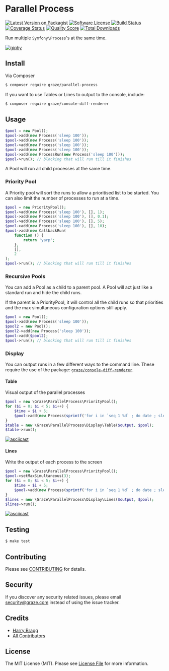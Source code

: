 # Parallel Process

[![Latest Version on Packagist](https://img.shields.io/packagist/v/graze/parallel-process.svg?style=flat-square)](https://packagist.org/packages/graze/parallel-process)
[![Software License](https://img.shields.io/badge/license-MIT-brightgreen.svg?style=flat-square)](LICENSE.md)
[![Build Status](https://img.shields.io/travis/graze/parallel-process/master.svg?style=flat-square)](https://travis-ci.org/graze/parallel-process)
[![Coverage Status](https://img.shields.io/scrutinizer/coverage/g/graze/parallel-process.svg?style=flat-square)](https://scrutinizer-ci.com/g/graze/parallel-process/code-structure)
[![Quality Score](https://img.shields.io/scrutinizer/g/graze/parallel-process.svg?style=flat-square)](https://scrutinizer-ci.com/g/graze/parallel-process)
[![Total Downloads](https://img.shields.io/packagist/dt/graze/parallel-process.svg?style=flat-square)](https://packagist.org/packages/graze/parallel-process)

Run multiple `Symfony\Process`'s at the same time.

[![giphy](https://static.tumblr.com/490f5829d7bf754914a01e5d20de30f3/x0oab7z/i9Ro70j5c/tumblr_static__640_v2.gif)]()

## Install

Via Composer

```bash
$ composer require graze/parallel-process
```

If you want to use Tables or Lines to output to the console, include:

```bash
$ composer require graze/console-diff-renderer
```

## Usage

``` php
$pool = new Pool();
$pool->add(new Process('sleep 100'));
$pool->add(new Process('sleep 100'));
$pool->add(new Process('sleep 100'));
$pool->add(new Process('sleep 100'));
$pool->add(new ProcessRun(new Process('sleep 100')));
$pool->run(); // blocking that will run till it finishes
```

A Pool will run all child processes at the same time.

### Priority Pool

A Priority pool will sort the runs to allow a prioritised list to be started. You can also limit the number of 
processes to run at a time.

```php
$pool = new PriorityPool();
$pool->add(new Process('sleep 100'), [], 1);
$pool->add(new Process('sleep 100'), [], 0.1);
$pool->add(new Process('sleep 100'), [], 5);
$pool->add(new Process('sleep 100'), [], 10);
$pool->add(new CallbackRun(
    function () {
        return 'yarp';
    },
    [],
    2
);
$pool->run(); // blocking that will run till it finishes
```

### Recursive Pools

You can add a Pool as a child to a parent pool. A Pool will act just like a standard run and hide the child runs.

If the parent is a PriorityPool, it will control all the child runs so that priorities and the max simultaneous
configuration options still apply.

```php
$pool = new Pool();
$pool->add(new Process('sleep 100'));
$pool2 = new Pool();
$pool2->add(new Process('sleep 100'));
$pool->add($pool2);
$pool->run(); // blocking that will run till it finishes
```

### Display

You can output runs in a few different ways to the command line. These require the use of the package:
[`graze/console-diff-renderer`](https://github.com/graze/console-diff-renderer).

#### Table

Visual output of the parallel processes

```php
$pool = new \Graze\ParallelProcess\PriorityPool();
for ($i = 0; $i < 5; $i++) {
    $time = $i + 5;
    $pool->add(new Process(sprintf('for i in `seq 1 %d` ; do date ; sleep 1 ; done', $time)), ['sleep' => $time]);
}
$table = new \Graze\ParallelProcess\Display\Table($output, $pool);
$table->run();
```

[![asciicast](https://asciinema.org/a/55r0rf9zin49s751j3a8zbdw1.png)](https://asciinema.org/a/55r0rf9zin49s751j3a8zbdw1)

#### Lines

Write the output of each process to the screen

```php
$pool = new \Graze\ParallelProcess\PriorityPool();
$pool->setMaxSimultaneous(3);
for ($i = 0; $i < 5; $i++) {
    $time = $i + 5;
    $pool->add(new Process(sprintf('for i in `seq 1 %d` ; do date ; sleep 1 ; done', $time)), ['sleep' . $time]);
}
$lines = new \Graze\ParallelProcess\Display\Lines($output, $pool);
$lines->run();
```

[![asciicast](https://asciinema.org/a/Zpr1JhGTxmsoDXBFRjsRek4wt.png)](https://asciinema.org/a/Zpr1JhGTxmsoDXBFRjsRek4wt)

## Testing

``` bash
$ make test
```

## Contributing

Please see [CONTRIBUTING](CONTRIBUTING.md) for details.

## Security

If you discover any security related issues, please email security@graze.com instead of using the issue tracker.

## Credits

- [Harry Bragg](https://github.com/h-bragg)
- [All Contributors](../../contributors)

## License

The MIT License (MIT). Please see [License File](LICENSE.md) for more information.
